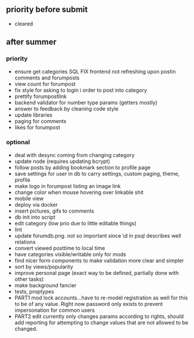 ## priority before submit

- cleared

## after summer

### priority
- ensure get categories SQL FIX frontend not refreshing upon postin comments and forumposts
- view count for forumpost
- fix style for asking to login i order to post into category
- prettify forumpostlink
- backend validator for number type params (getters mostly)
- answer to feedback by cleaning code style
- update libraries
- paging for comments
- likes for forumpost
### optional
- deal with desync coming from changing category
- update node (requires updating bcrypt)
- follow posts by adding bookmark section to profile page
- save settings for user in db to carry settings, custom paging, theme, profile
- make logo in forumpost listing an image link
- change color when mouse hovering over linkable shit
- mobile view
- deploy via docker
- insert pictures, gifs to comments
- db init into script
- edit category (low prio due to little editable things)
- lint
- update forumdb.png. not so important since \d in psql describes well relations
- convert viewed posttime to local time
- have categories visible/writable only for mods
- find nicer form components to make validation more clear and simpler
- sort by views/popularity
- improve personal page (exact way to be defined, partially done with other tasks)
- make background fancier
- tests, proptypes
- PART1 mod lock accounts...have to re-model registration as well for this to be of any value. Right now password only exists to prevent impersonation for common users
- PART2 edit currently only changes params according to rights, should add reporting for attempting to change values that are not allowed to be changed.